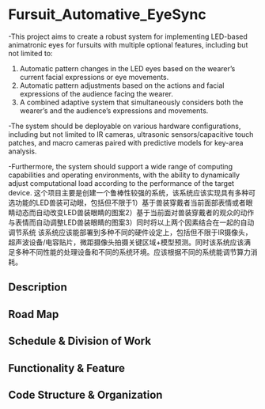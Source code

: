 # Fursuit_Automative_EyeSync
-This project aims to create a robust system for implementing LED-based animatronic eyes for fursuits with multiple optional features, including but not limited to:
1. Automatic pattern changes in the LED eyes based on the wearer’s current facial expressions or eye movements.
2. Automatic pattern adjustments based on the actions and facial expressions of the audience facing the wearer.
3. A combined adaptive system that simultaneously considers both the wearer’s and the audience’s expressions and movements.

-The system should be deployable on various hardware configurations, including but not limited to IR cameras, ultrasonic sensors/capacitive touch patches, and macro cameras paired with predictive models for key-area analysis.

-Furthermore, the system should support a wide range of computing capabilities and operating environments, with the ability to dynamically adjust computational load according to the performance of the target device.
这个项目主要是创建一个鲁棒性较强的系统，该系统应该实现具有多种可选功能的LED兽装可动眼，包括但不限于1）基于兽装穿戴者当前面部表情或者眼睛动态而自动改变LED兽装眼睛的图案2）基于当前面对兽装穿戴者的观众的动作与表情而自动调整LED兽装眼睛的图案3）同时将以上两个因素结合在一起的自动调节系统
该系统应该能部署到多种不同的硬件设定上，包括但不限于IR摄像头，超声波设备/电容贴片，微距摄像头拍摄关键区域+模型预测。同时该系统应该满足多种不同性能的处理设备和不同的系统环境。应该根据不同的系统能调节算力消耗。

## Description

## Road Map

## Schedule & Division of Work

## Functionality & Feature

## Code Structure & Organization
